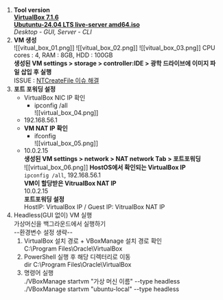 1. **Tool version**     
	**[VirtualBox 7.1.6](https://www.virtualbox.org/wiki/Downloads)**     
	**[Ubutuntu-24.04 LTS live-server amd64.iso](https://ubuntu.com/download/server)**     
		*Desktop - GUI, Server - CLI*     
2. **VM 생성**     
![[vitual_box_01.png]]
![[vitual_box_02.png]]
![[vitual_box_03.png]]
	 CPU cores : 4, RAM : 8GB, HDD : 100GB     
	 **생성된 VM settings > storage > controller:IDE > 광학 드라이브에 이미지 파일 삽입 후 실행**     
	ISSUE : [NTCreateFile 이슈 해결](https://m.blog.naver.com/jrkim/221522494580)     
1. **포트 포워딩 설정**     
	- VirtualBox NIC IP 확인    
		- ipconfig /all     
	![[virtual_box_04.png]]
	- 192.168.56.1    
	- **VM NAT IP 확인**    
		- ifconfig     
	![[virtual_box_05.png]]
	- 10.0.2.15     
	**생성된 VM settings > network > NAT network Tab > 포트포워딩**     
	![[virtual_box_06.png]]
		**HostOS에서 확인되는 VirtualBox IP**     
		`ipconfig /all`, 192.168.56.1     
		**VM이 할당받은 VitrualBox NAT IP**     
		10.0.2.15     
		**포트포워딩 설정**     
		HostIP: VirtualBox IP / Guest IP: VitrualBox NAT IP     
2. Headless(GUI 없이) VM 실행     
	가상머신을 백그라운드에서 실행하기     
	--환경변수 설정 생략--     
	1. VirtualBox 설치 경로 + VBoxManage 설치 경로 확인     
		C:\Program Files\Oracle\VirtualBox     
	2. PowerShell 실행 후 해당 디렉터리로 이동     
		dir C:\Program Files\Oracle\VirtualBox     
	3. 명령어 실행     
		./VBoxManage startvm "가상 머신 이름" --type headless    
		./VBoxManage startvm "ubuntu-local" --type headless     